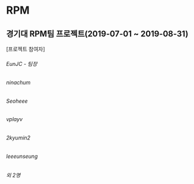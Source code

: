 # RPM
## 경기대 RPM팀 프로젝트(2019-07-01 ~ 2019-08-31)

[프로젝트 참여자]
###### EunJC - 팀장
###### ninachum
###### Seoheee
###### vplayv
###### 2kyumin2
###### leeeunseung
###### 외 2명
